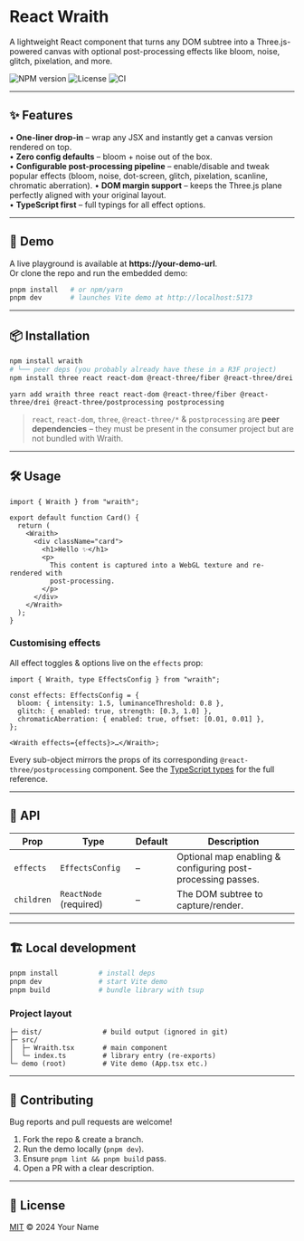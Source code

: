 # React Wraith

A lightweight React component that turns any DOM subtree into a Three.js-powered canvas with optional post-processing effects like bloom, noise, glitch, pixelation, and more.

![NPM version](https://img.shields.io/npm/v/wraith?color=cb3837&logo=npm&style=flat-square)
![License](https://img.shields.io/github/license/your-user/wraith?style=flat-square)
![CI](https://img.shields.io/github/actions/workflow/status/your-user/wraith/ci.yml?branch=main&style=flat-square)

---

## ✨ Features

• **One-liner drop-in** – wrap any JSX and instantly get a canvas version rendered on top.  
• **Zero config defaults** – bloom + noise out of the box.  
• **Configurable post-processing pipeline** – enable/disable and tweak popular effects (bloom, noise, dot-screen, glitch, pixelation, scanline, chromatic aberration).
• **DOM margin support** – keeps the Three.js plane perfectly aligned with your original layout.  
• **TypeScript first** – full typings for all effect options.

---

## 🚀 Demo

A live playground is available at **https://your-demo-url**.  
Or clone the repo and run the embedded demo:

```bash
pnpm install   # or npm/yarn
pnpm dev       # launches Vite demo at http://localhost:5173
```

---

## 📦 Installation

```bash
npm install wraith
# └── peer deps (you probably already have these in a R3F project)
npm install three react react-dom @react-three/fiber @react-three/drei @react-three/postprocessing postprocessing
```

```
yarn add wraith three react react-dom @react-three/fiber @react-three/drei @react-three/postprocessing postprocessing
```

> `react`, `react-dom`, `three`, `@react-three/*` & `postprocessing` are **peer dependencies** – they must be present in the consumer project but are not bundled with Wraith.

---

## 🛠 Usage

```tsx
import { Wraith } from "wraith";

export default function Card() {
  return (
    <Wraith>
      <div className="card">
        <h1>Hello ✨</h1>
        <p>
          This content is captured into a WebGL texture and re-rendered with
          post-processing.
        </p>
      </div>
    </Wraith>
  );
}
```

### Customising effects

All effect toggles & options live on the `effects` prop:

```tsx
import { Wraith, type EffectsConfig } from "wraith";

const effects: EffectsConfig = {
  bloom: { intensity: 1.5, luminanceThreshold: 0.8 },
  glitch: { enabled: true, strength: [0.3, 1.0] },
  chromaticAberration: { enabled: true, offset: [0.01, 0.01] },
};

<Wraith effects={effects}>…</Wraith>;
```

Every sub-object mirrors the props of its corresponding `@react-three/postprocessing` component. See the [TypeScript types](./src/Wraith.tsx) for the full reference.

---

## 📑 API

| Prop       | Type                   | Default | Description                                                 |
| ---------- | ---------------------- | ------- | ----------------------------------------------------------- |
| `effects`  | `EffectsConfig`        | –       | Optional map enabling & configuring post-processing passes. |
| `children` | `ReactNode` (required) | –       | The DOM subtree to capture/render.                          |

---

## 🏗️ Local development

```bash
pnpm install          # install deps
pnpm dev              # start Vite demo
pnpm build            # bundle library with tsup
```

### Project layout

```
├─ dist/               # build output (ignored in git)
├─ src/
│  ├─ Wraith.tsx       # main component
│  └─ index.ts         # library entry (re-exports)
└─ demo (root)         # Vite demo (App.tsx etc.)
```

---

## 🤝 Contributing

Bug reports and pull requests are welcome!

1. Fork the repo & create a branch.
2. Run the demo locally (`pnpm dev`).
3. Ensure `pnpm lint && pnpm build` pass.
4. Open a PR with a clear description.

---

## 📜 License

[MIT](LICENSE) © 2024 Your Name
